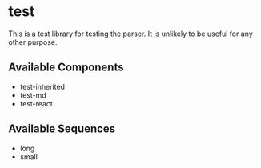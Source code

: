 
# test

This is a test library for testing the parser. It is unlikely to be useful for any other purpose.

## Available Components

- test-inherited
- test-md
- test-react

## Available Sequences

- long
- small
